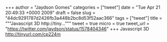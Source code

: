 
+++
author = "Jaydson Gomes"
categories = ["tweet"]
date = "Tue Apr 21 20:49:33 +0000 2009"
draft = false
slug = "44dc9291787d2426fb3a448b2bc8d53f52aac366"
tags = ["tweet"]
title = """Javascript 3D http://tiny..."""
tweet = true
micro = true
tweet_url = "https://twitter.com/jaydson/status/1578404346"
+++
Javascript 3D http://tinyurl.com/cp224m

